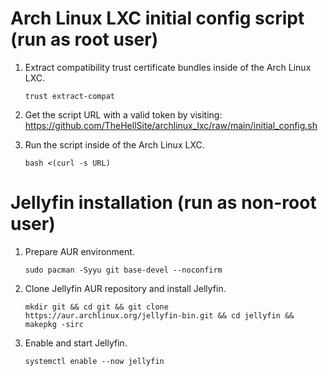 # Arch Linux LXC initial config script (run as root user)

1. Extract compatibility trust certificate bundles inside of the Arch Linux LXC.

       trust extract-compat

2. Get the script URL with a valid token by visiting: https://github.com/TheHellSite/archlinux_lxc/raw/main/initial_config.sh

3. Run the script inside of the Arch Linux LXC.

       bash <(curl -s URL)


# Jellyfin installation (run as non-root user)

1. Prepare AUR environment.

       sudo pacman -Syyu git base-devel --noconfirm

2. Clone Jellyfin AUR repository and install Jellyfin.

       mkdir git && cd git && git clone https://aur.archlinux.org/jellyfin-bin.git && cd jellyfin && makepkg -sirc

3. Enable and start Jellyfin.

       systemctl enable --now jellyfin
